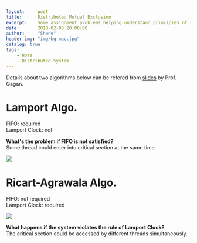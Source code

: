 ```yaml
---
layout:     post
title:      Distributed Mutual Exclusion
excerpt:    Some assignment problems helping understand principles of some mutual exclusion algorithms.
date:       2018-02-08 20:00:00
author:     "Shane"
header-img: "img/bg-mac.jpg"
catalog: true
tags:
    - Note
    - Distributed System
---
```


Details about two algorithms below can be refered from [slides](http://web.cse.ohio-state.edu/~agrawal.28/760/Slides/feb7.pdf) by Prof. Gagan.
# Lamport Algo.

FIFO: required<br>
Lamport Clock: not

**What's the problem if FIFO is not satisfied?**<br>
Some thread could enter into critical section at the same time.

![](https://i.imgur.com/IAViyC8.jpg)

# Ricart-Agrawala Algo.

FIFO: not required<br>
Lamport Clock: required

![](https://i.imgur.com/wuRqGVz.jpg)

**What happens if the system violates the rule of Lamport Clock?**<br>
The critical section could be accessed by different threads simultaneously.
